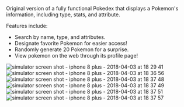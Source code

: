 
Original version of a fully functional Pokedex that displays a Pokemon's information, including type, stats, and attribute.

Features include:
- Search by name, type, and attributes.
- Designate favorite Pokemon for easier access!
- Randomly generate 20 Pokemon for a surprise.
- View pokemon on the web through its profile page!

![simulator screen shot - iphone 8 plus - 2018-04-03 at 18 29 41](https://user-images.githubusercontent.com/35559923/38283959-cdfd6fa4-376d-11e8-9710-1859ab05770f.png)
![simulator screen shot - iphone 8 plus - 2018-04-03 at 18 36 56](https://user-images.githubusercontent.com/35559923/38284060-3e40327e-376e-11e8-8bac-1ec304527442.png)
![simulator screen shot - iphone 8 plus - 2018-04-03 at 18 37 48](https://user-images.githubusercontent.com/35559923/38284082-5a6f30b2-376e-11e8-90de-fdd3aaf00b9e.png)
![simulator screen shot - iphone 8 plus - 2018-04-03 at 18 37 49](https://user-images.githubusercontent.com/35559923/38284084-5bb18510-376e-11e8-91b2-ade832964544.png)
![simulator screen shot - iphone 8 plus - 2018-04-03 at 18 37 51](https://user-images.githubusercontent.com/35559923/38284091-628247b2-376e-11e8-843d-c7184eb4792e.png)
![simulator screen shot - iphone 8 plus - 2018-04-03 at 18 37 57](https://user-images.githubusercontent.com/35559923/38284094-63cd6f8e-376e-11e8-94d1-85fb0e437f26.png)

